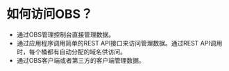 # 如何访问OBS？<a name="obs_faq_0025"></a>

-   通过OBS管理控制台直接管理数据。
-   通过应用程序调用简单的REST API接口来访问管理数据。通过REST API调用时，每个桶都有自动分配的域名供访问。
-   通过OBS客户端或者第三方的客户端管理数据。

